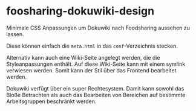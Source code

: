 # foosharing-dokuwiki-design
Minimale CSS Anpassungen um Dokuwiki nach Foodsharing aussehen zu lassen.

Diese können einfach die `meta.html` in das `conf`-Verzeichnis stecken.

Alternativ kann auch eine Wiki-Seite angelegt werden, die die Styleanpassungen enthält. Auf diese Wiki-Seite kann mit einem symlink verwiesen werden. Somit kann der Stil über das Frontend bearbeitet werden.

Dokuwiki verfügt über ein super Rechtesystem. Damit kann sowohl das Bloße Betrachten als auch das Bearbeiten von Bereichen auf bestimmte Arbeitsgruppen beschränkt werden.
